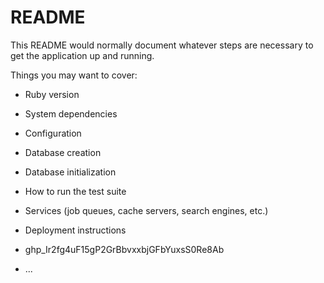 # README

This README would normally document whatever steps are necessary to get the
application up and running.

Things you may want to cover:

* Ruby version

* System dependencies

* Configuration

* Database creation

* Database initialization

* How to run the test suite

* Services (job queues, cache servers, search engines, etc.)

* Deployment instructions
* 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

* ...
